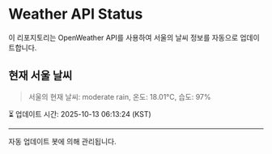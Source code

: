 
# Weather API Status

이 리포지토리는 OpenWeather API를 사용하여 서울의 날씨 정보를 자동으로 업데이트합니다.

## 현재 서울 날씨
> 서울의 현재 날씨: moderate rain, 온도: 18.01°C, 습도: 97%

⏳ 업데이트 시간: 2025-10-13 06:13:24 (KST)

---
자동 업데이트 봇에 의해 관리됩니다.
